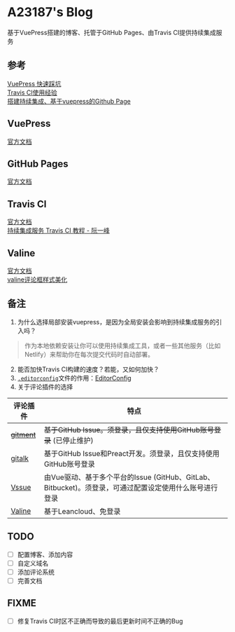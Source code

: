 # A23187's Blog
基于VuePress搭建的博客、托管于GitHub Pages、由Travis CI提供持续集成服务

## 参考 
[VuePress 快速踩坑](https://zhuanlan.zhihu.com/p/36116211)  
[Travis CI使用经验](https://segmentfault.com/a/1190000016603414?utm_source=tag-newest#articleHeader2)  
[搭建持续集成、基于vuepress的Github Page](https://zhuanlan.zhihu.com/p/36390666)  

## VuePress
[官方文档](https://vuepress.vuejs.org/zh/guide/)  

## GitHub Pages
[官方文档](https://pages.github.com/)  

## Travis CI
[官方文档](https://docs.travis-ci.com/)  
[持续集成服务 Travis CI 教程 - 阮一峰](http://www.ruanyifeng.com/blog/2017/12/travis_ci_tutorial.html)  

## Valine
[官方文档](https://valine.js.org)  
[valine评论框样式美化](https://me.idealli.com/post/2d5da13e.html)  

## 备注
1. 为什么选择局部安装vuepress，是因为全局安装会影响到持续集成服务的引入吗？
> 作为本地依赖安装让你可以使用持续集成工具，或者一些其他服务（比如 Netlify）来帮助你在每次提交代码时自动部署。
2. 能否加快Travis CI构建的速度？若能，又如何加快？
3. [`.editorconfig`](.editorconfig)文件的作用：[EditorConfig](https://editorconfig.org/)  
4. 关于评论插件的选择  

评论插件|特点
--|--
~~[gitment](https://imsun.net/posts/gitment-introduction/)~~|~~基于GitHub Issue。须登录，且仅支持使用GitHub账号登录~~ (已停止维护)
[gitalk](https://gitalk.github.io/)|基于GitHub Issue和Preact开发。须登录，且仅支持使用GitHub账号登录
[Vssue](https://vssue.js.org/zh/)|由Vue驱动、基于多个平台的Issue (GitHub、GitLab、Bitbucket)。须登录，可通过配置设定使用什么账号进行登录
[Valine](https://valine.js.org)|基于Leancloud、免登录

## TODO
- [ ] 配置博客、添加内容
- [ ] 自定义域名
- [ ] 添加评论系统
- [ ] 完善文档

## FIXME
- [ ] 修复Travis CI时区不正确而导致的最后更新时间不正确的Bug
